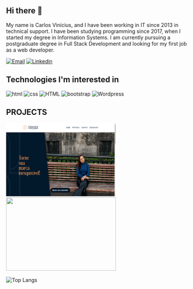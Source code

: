 ## Hi there 👋
My name is Carlos Vinícius, and I have been working in IT since 2013 in technical support. I have been studying programming since 2017, when I started my degree in Information Systems. I am currently pursuing a postgraduate degree in Full Stack Development and looking for my first job as a web developer.

[![Email](https://img.shields.io/badge/Gmail-D14836?style=for-the-badge&logo=gmail&logoColor=white)](mailto:carlos.vinicius2012@gmail.com)
[![Linkedin](https://img.shields.io/badge/LinkedIn-0077B5?style=for-the-badge&logo=linkedin&logoColor=white)](linkedin.com/in/carlosviniciusjs)

## Technologies I'm interested in
<div style="display: inline-block">
    <img src="https://img.shields.io/badge/HTML5-E34F26?style=for-the-badge&logo=html5&logoColor=white" alt="html"/>
      <img src="https://img.shields.io/badge/CSS-239120?&style=for-the-badge&logo=css3&logoColor=white" alt="css"/>
      <img src="https://img.shields.io/badge/JavaScript-F7DF1E?style=for-the-badge&logo=javascript&logoColor=black" alt="HTML"/>
        <img src="https://img.shields.io/badge/Bootstrap-563D7C?style=for-the-badge&logo=bootstrap&logoColor=white" alt="bootstrap"/>
    <img src="https://img.shields.io/badge/Wordpress-21759B?style=for-the-badge&logo=wordpress&logoColor=whit" alt="Wordpress"/>
</div></br>  
</div>


## PROJECTS
<a href="https://carlosviniciusjs.github.io/DanielleDesigner/" target="_blank"><img width="300" height="200" src="https://github.com/carlosviniciusjs/carlosviniciusjs/blob/img/Danielle%20Designer.png?raw=true"/></a>
<a href="https://carlosviniciusjs.github.io/siteprefeitura/" target="_blank"><img width="300" height="200" src="https://github.com/carlosviniciusjs/carlosviniciusjs/blob/img/Prefeitura%20de%20goian%C3%A9sia.png?raw=true"/></a>



![Top Langs](https://github-readme-stats.vercel.app/api/top-langs/?username=carlosviniciusjs&size_weight=0.5&count_weight=0.5)
